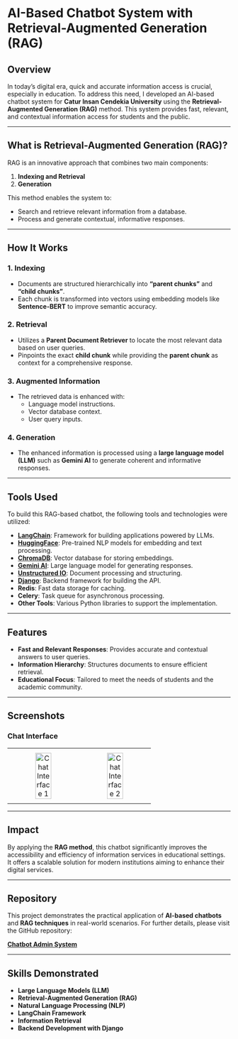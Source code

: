 # AI-Based Chatbot System with Retrieval-Augmented Generation (RAG)

## Overview
In today’s digital era, quick and accurate information access is crucial, especially in education. To address this need, I developed an AI-based chatbot system for **Catur Insan Cendekia University** using the **Retrieval-Augmented Generation (RAG)** method. This system provides fast, relevant, and contextual information access for students and the public.

---

## What is Retrieval-Augmented Generation (RAG)?
RAG is an innovative approach that combines two main components:
1. **Indexing and Retrieval**
2. **Generation**

This method enables the system to:
- Search and retrieve relevant information from a database.
- Process and generate contextual, informative responses.

---

## How It Works

### 1. Indexing
- Documents are structured hierarchically into **“parent chunks”** and **“child chunks”**.
- Each chunk is transformed into vectors using embedding models like **Sentence-BERT** to improve semantic accuracy.

### 2. Retrieval
- Utilizes a **Parent Document Retriever** to locate the most relevant data based on user queries.
- Pinpoints the exact **child chunk** while providing the **parent chunk** as context for a comprehensive response.

### 3. Augmented Information
- The retrieved data is enhanced with:
  - Language model instructions.
  - Vector database context.
  - User query inputs.

### 4. Generation
- The enhanced information is processed using a **large language model (LLM)** such as **Gemini AI** to generate coherent and informative responses.

---

## Tools Used
To build this RAG-based chatbot, the following tools and technologies were utilized:

- **[LangChain](https://www.langchain.com/)**: Framework for building applications powered by LLMs.
- **[HuggingFace](https://huggingface.co/)**: Pre-trained NLP models for embedding and text processing.
- **[ChromaDB](https://www.trychroma.com/)**: Vector database for storing embeddings.
- **[Gemini AI](https://deepmind.google/technologies/gemini/)**: Large language model for generating responses.
- **[Unstructured IO](https://unstructured.io/)**: Document processing and structuring.
- **[Django](https://www.djangoproject.com/)**: Backend framework for building the API.
- **Redis**: Fast data storage for caching.
- **Celery**: Task queue for asynchronous processing.
- **Other Tools**: Various Python libraries to support the implementation.

---

## Features
- **Fast and Relevant Responses**: Provides accurate and contextual answers to user queries.
- **Information Hierarchy**: Structures documents to ensure efficient retrieval.
- **Educational Focus**: Tailored to meet the needs of students and the academic community.

---

## Screenshots

### Chat Interface
<table style="width: 100%; text-align: center;">
  <tr>
    <td style="width: 50%; padding: 10px;">
      <img src="https://media.licdn.com/dms/image/v2/D562DAQHeJXfiQjtcdA/profile-treasury-image-shrink_1920_1920/profile-treasury-image-shrink_1920_1920/0/1730108056490?e=1736470800&v=beta&t=PawkFXsElFBuZadV9fSCT5-q5mTjoPKZGI3U2VggQ4s" alt="Chat Interface 1" width="50%">
    </td>
    <td style="width: 50%; padding: 10px;">
      <img src="https://media.licdn.com/dms/image/v2/D562DAQHqn-ZlxQgABQ/profile-treasury-image-shrink_1920_1920/profile-treasury-image-shrink_1920_1920/0/1730758067829?e=1736470800&v=beta&t=4BSB1O4ow8vuoYLxrlR4eWoEJhiojwfBKDBBXXUksnI" alt="Chat Interface 2" width="50%">
    </td>
  </tr>
</table>


---

## Impact
By applying the **RAG method**, this chatbot significantly improves the accessibility and efficiency of information services in educational settings. It offers a scalable solution for modern institutions aiming to enhance their digital services.

---

## Repository
This project demonstrates the practical application of **AI-based chatbots** and **RAG techniques** in real-world scenarios. For further details, please visit the GitHub repository:

**[Chatbot Admin System](https://github.com/tribber93/chatbot-admin)**

---

## Skills Demonstrated
- **Large Language Models (LLM)**
- **Retrieval-Augmented Generation (RAG)**
- **Natural Language Processing (NLP)**
- **LangChain Framework**
- **Information Retrieval**
- **Backend Development with Django**
